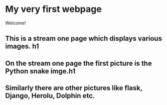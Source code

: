 # My very first webpage

Welcome! 
## This is a stream one page which displays various images. h1
## On the stream one page the first picture is the Python snake imge.h1
## Similarly there are other pictures like flask, Django, Herolu, Dolphin etc.